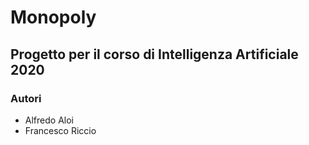 # Monopoly
## Progetto per il corso di Intelligenza Artificiale 2020
### Autori
- Alfredo Aloi
- Francesco Riccio
